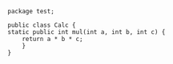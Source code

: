     package test;

	public class Calc {
    static public int mul(int a, int b, int c) {
        return a * b * c;
    	}
	}